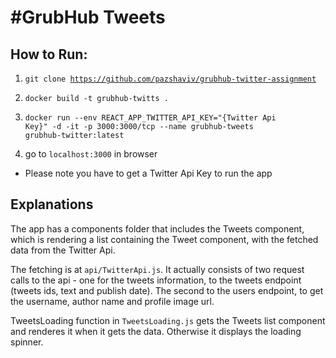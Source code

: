 <h1>#GrubHub Tweets</h1>

<h2>How to Run:</h2>

1. <code>git clone https://github.com/pazshaviv/grubhub-twitter-assignment</code><br>

2. <code>docker build -t grubhub-twitts .</code>

3. <code>docker run --env REACT_APP_TWITTER_API_KEY="{Twitter Api Key}" -d -it  -p 3000:3000/tcp --name grubhub-tweets grubhub-twitter:latest</code>

4. go to <code>localhost:3000</code> in browser


* Please note you have to get a Twitter Api Key to run the app

<h2>Explanations</h2>

The app has a components folder that includes the Tweets component, which is rendering a list containing the Tweet component, with the fetched data from the Twitter Api.

The fetching is at <code>api/TwitterApi.js</code>. It actually consists of two request calls to the api - one for the tweets information, to the tweets endpoint (tweets ids, text and publish date). The second to the users endpoint, to get the username, author name and profile image url.

TweetsLoading function in <code>TweetsLoading.js</code> gets the Tweets list component and renderes it when it gets the data. Otherwise it displays the loading spinner.
